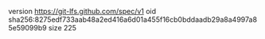 version https://git-lfs.github.com/spec/v1
oid sha256:8275edf733aab48a2ed416a6d01a455f16cb0bddaadb29a8a4997a85e59099b9
size 225
